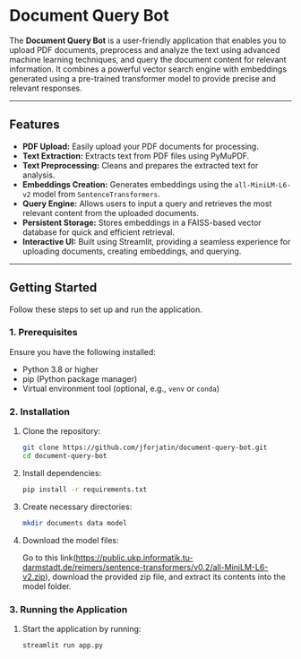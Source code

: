 # **Document Query Bot**

The **Document Query Bot** is a user-friendly application that enables you to upload PDF documents, preprocess and analyze the text using advanced machine learning techniques, and query the document content for relevant information. It combines a powerful vector search engine with embeddings generated using a pre-trained transformer model to provide precise and relevant responses.

---

## **Features**

- **PDF Upload:** Easily upload your PDF documents for processing.
- **Text Extraction:** Extracts text from PDF files using PyMuPDF.
- **Text Preprocessing:** Cleans and prepares the extracted text for analysis.
- **Embeddings Creation:** Generates embeddings using the `all-MiniLM-L6-v2` model from `SentenceTransformers`.
- **Query Engine:** Allows users to input a query and retrieves the most relevant content from the uploaded documents.
- **Persistent Storage:** Stores embeddings in a FAISS-based vector database for quick and efficient retrieval.
- **Interactive UI:** Built using Streamlit, providing a seamless experience for uploading documents, creating embeddings, and querying.

---

## **Getting Started**

Follow these steps to set up and run the application.

### **1. Prerequisites**

Ensure you have the following installed:
- Python 3.8 or higher
- pip (Python package manager)
- Virtual environment tool (optional, e.g., `venv` or `conda`)

### **2. Installation**

1. Clone the repository:
   ```bash
   git clone https://github.com/jforjatin/document-query-bot.git
   cd document-query-bot

2. Install dependencies:

    ```bash
    pip install -r requirements.txt

3. Create necessary directories:

    ```bash
    mkdir documents data model

4. Download the model files: 
   
   Go to this link(https://public.ukp.informatik.tu-darmstadt.de/reimers/sentence-transformers/v0.2/all-MiniLM-L6-v2.zip), download the provided zip file, and extract its contents into the model folder.
   
### **3. Running the Application**

1. Start the application by running:

    ```bash
    streamlit run app.py
